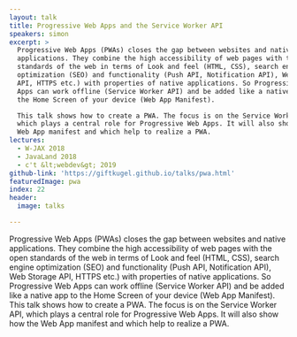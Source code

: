 ```yaml
---
layout: talk
title: Progressive Web Apps and the Service Worker API
speakers: simon
excerpt: >
  Progressive Web Apps (PWAs) closes the gap between websites and native
  applications. They combine the high accessibility of web pages with the open
  standards of the web in terms of Look and feel (HTML, CSS), search engine
  optimization (SEO) and functionality (Push API, Notification API), Web Storage
  API, HTTPS etc.) with properties of native applications. So Progressive Web
  Apps can work offline (Service Worker API) and be added like a native app to
  the Home Screen of your device (Web App Manifest).

  This talk shows how to create a PWA. The focus is on the Service Worker API,
  which plays a central role for Progressive Web Apps. It will also show how the
  Web App manifest and which help to realize a PWA.
lectures:
  - W-JAX 2018
  - JavaLand 2018
  - c't &lt;webdev&gt; 2019
github-link: 'https://giftkugel.github.io/talks/pwa.html'
featuredImage: pwa
index: 22
header:
  image: talks

---
```


Progressive Web Apps (PWAs) closes the gap between websites and native applications. They combine the high accessibility of web pages with the open standards of the web in terms of Look and feel (HTML, CSS), search engine optimization (SEO) and functionality (Push API, Notification API), Web Storage API, HTTPS etc.) with properties of native applications. So Progressive Web Apps can work offline (Service Worker API) and be added like a native app to the Home Screen of your device (Web App Manifest).
This talk shows how to create a PWA. The focus is on the Service Worker API, which plays a central role for Progressive Web Apps. It will also show how the Web App manifest and which help to realize a PWA.

